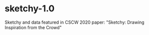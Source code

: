 # sketchy-1.0
Sketchy and data featured in CSCW 2020 paper: "Sketchy: Drawing Inspiration from the Crowd"
